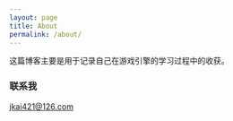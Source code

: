 ```yaml
---
layout: page
title: About
permalink: /about/
---
```


这篇博客主要是用于记录自己在游戏引擎的学习过程中的收获。

### 联系我

[jkai421@126.com](mailto:email@domain.com)
